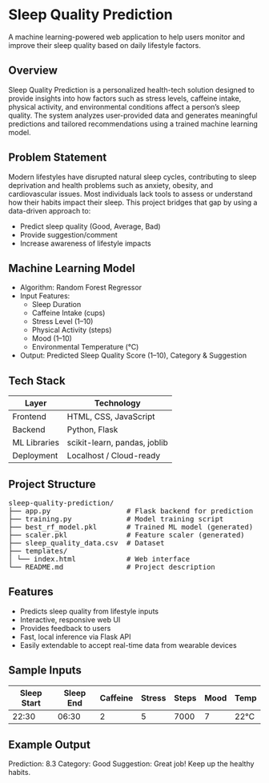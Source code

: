 
Sleep Quality Prediction
========================

A machine learning-powered web application to help users monitor and improve their sleep quality based on daily lifestyle factors.

Overview
--------

Sleep Quality Prediction is a personalized health-tech solution designed to provide insights into how factors such as stress levels, caffeine intake, physical activity, and environmental conditions affect a person’s sleep quality. The system analyzes user-provided data and generates meaningful predictions and tailored recommendations using a trained machine learning model.

Problem Statement
-----------------

Modern lifestyles have disrupted natural sleep cycles, contributing to sleep deprivation and health problems such as anxiety, obesity, and cardiovascular issues. Most individuals lack tools to assess or understand how their habits impact their sleep. This project bridges that gap by using a data-driven approach to:

- Predict sleep quality (Good, Average, Bad)
- Provide suggestion/comment
- Increase awareness of lifestyle impacts

Machine Learning Model
----------------------

- Algorithm: Random Forest Regressor
- Input Features:
  - Sleep Duration
  - Caffeine Intake (cups)
  - Stress Level (1–10)
  - Physical Activity (steps)
  - Mood (1–10)
  - Environmental Temperature (°C)
- Output: Predicted Sleep Quality Score (1–10), Category & Suggestion

Tech Stack
----------

Layer         | Technology
------------- | ---------------------------
Frontend      | HTML, CSS, JavaScript
Backend       | Python, Flask
ML Libraries  | scikit-learn, pandas, joblib
Deployment    | Localhost / Cloud-ready

Project Structure
-----------------
<pre>
sleep-quality-prediction/
├── app.py                  # Flask backend for prediction
├── training.py             # Model training script
├── best_rf_model.pkl       # Trained ML model (generated)
├── scaler.pkl              # Feature scaler (generated)
├── sleep_quality_data.csv  # Dataset
├── templates/
│ └── index.html            # Web interface
└── README.md               # Project description
</pre>

Features
--------

- Predicts sleep quality from lifestyle inputs
- Interactive, responsive web UI
- Provides feedback to users
- Fast, local inference via Flask API
- Easily extendable to accept real-time data from wearable devices

Sample Inputs
-------------

Sleep Start | Sleep End | Caffeine | Stress | Steps  | Mood  | Temp
----------- | ----------|----------|--------|--------|------|------
22:30       | 06:30     | 2        | 5      | 7000   | 7    | 22°C

Example Output
--------------

Prediction: 8.3
Category: Good
Suggestion: Great job! Keep up the healthy habits.

